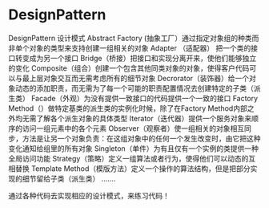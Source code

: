 # DesignPattern
DesignPattern
设计模式
Abstract Factory (抽象工厂）通过指定对象组的种类而非单个对象的类型来支持创建一组相关的对象
Adapter （适配器） 把一个类的接口转变成为另一个接口
Bridge（桥接）把接口和实现分离开来，使他们能够独立的变化
Composite（组合）创建一个包含其他同类对象的对象，使得客户代码可以与最上层对象交互而无需考虑所有的细节对象
Decrorator（装饰器）给一个对象动态的添加职责，而无需为了每一个可能的职责配置情况去创建特定的子类（派生类）
Facade（外观）为没有提供一致接口的代码提供一个一致的接口
Factory Method（）做特定基类的派生类的实例化时候，除了在Factory Method内部之外均无需了解各个派生对象的具体类型
Iterator（迭代器）提供一个服务对象来顺序的访问一组元素中的各个元素
Observer（观察者）使一组相关的对象相互同步，方法是让另一个对象负责：在这组对象中的任何一个发生改变时，由它把这种变化通知给组里的所有对象
Singleton（单件）为有且仅有一个实例的类提供一种全局访问功能
Strategy（策略）定义一组算法或者行为，使得他们可以动态的互相替换
Template Method（模版方法）定义一个操作的算法结构，但是把部分实现的细节留给子类（派生类）
.......

通过各种代码去实现相应的设计模式，来练习代码！